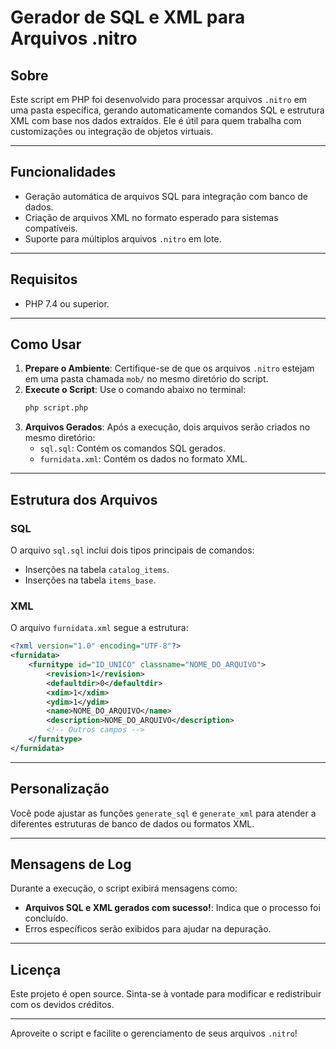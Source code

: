 
# Gerador de SQL e XML para Arquivos .nitro

## Sobre
Este script em PHP foi desenvolvido para processar arquivos `.nitro` em uma pasta específica, gerando automaticamente comandos SQL e estrutura XML com base nos dados extraídos. Ele é útil para quem trabalha com customizações ou integração de objetos virtuais.

---

## Funcionalidades
- Geração automática de arquivos SQL para integração com banco de dados.
- Criação de arquivos XML no formato esperado para sistemas compatíveis.
- Suporte para múltiplos arquivos `.nitro` em lote.

---

## Requisitos
- PHP 7.4 ou superior.

---

## Como Usar
1. **Prepare o Ambiente**: Certifique-se de que os arquivos `.nitro` estejam em uma pasta chamada `mob/` no mesmo diretório do script.
2. **Execute o Script**: Use o comando abaixo no terminal:
   ```bash
   php script.php
   ```
3. **Arquivos Gerados**: Após a execução, dois arquivos serão criados no mesmo diretório:
   - `sql.sql`: Contém os comandos SQL gerados.
   - `furnidata.xml`: Contém os dados no formato XML.

---

## Estrutura dos Arquivos
### SQL
O arquivo `sql.sql` inclui dois tipos principais de comandos:
- Inserções na tabela `catalog_items`.
- Inserções na tabela `items_base`.

### XML
O arquivo `furnidata.xml` segue a estrutura:
```xml
<?xml version="1.0" encoding="UTF-8"?>
<furnidata>
    <furnitype id="ID_UNICO" classname="NOME_DO_ARQUIVO">
        <revision>1</revision>
        <defaultdir>0</defaultdir>
        <xdim>1</xdim>
        <ydim>1</ydim>
        <name>NOME_DO_ARQUIVO</name>
        <description>NOME_DO_ARQUIVO</description>
        <!-- Outros campos -->
    </furnitype>
</furnidata>
```

---

## Personalização
Você pode ajustar as funções `generate_sql` e `generate_xml` para atender a diferentes estruturas de banco de dados ou formatos XML.

---

## Mensagens de Log
Durante a execução, o script exibirá mensagens como:
- **Arquivos SQL e XML gerados com sucesso!**: Indica que o processo foi concluído.
- Erros específicos serão exibidos para ajudar na depuração.

---

## Licença
Este projeto é open source. Sinta-se à vontade para modificar e redistribuir com os devidos créditos.

---

Aproveite o script e facilite o gerenciamento de seus arquivos `.nitro`!
